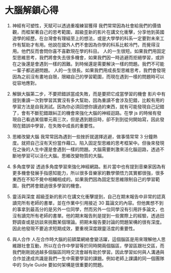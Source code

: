 # 大腦解鎖心得

1. 神經有可塑性，天賦可以透過重複練習獲得
   我們常常因為社會給我們的價值觀，而框架著自己的思考範圍，超級歪新的影片在講文化衝擊，分享他到英國遊學的經歷。在台灣會有理組至上的想法，或是大學學的科系一定要對未來工作有幫助才有用。他說在國外人們不會因為你學的科系比較冷門，而覺得沒用。他們反而會問你喜不喜歡現在學的科目。
   人的一生很短。如果我們用固定型思維思考，我們將會失去很多機會，如果我們因一時逃避而拒絕學習，或許在之後還是會遇到一樣的困難。到時候還是需要解決一樣的問題。我們不可能一輩子都逃避問題。
   人的一生很長。如果我們用成長型思維思考，我們會發現因為之前沒有畫地自限，限縮自己的學習範圍，而現在遇到一樣的問題時可以從容地應對。

2. 解鎖大腦第二步，不要把錯誤當成失敗，而是要把它成當學習的機會
   影片中有提到重讀一次對學習其實沒有多大幫助，因為重讀不會涉及犯錯，比較有用的學習方法是自我測試。因為你必須回想你讀過的東西，就有可能發現自己記錯了，會有不斷犯錯跟糾正的機會來強化大腦的神經迴路。在學 js 的時候有發現自己看過某個單元兩三次，但是遇到題目時，卻不到到從何開始寫，因此發現在錯誤中學習，在失敗中成長的重要性。

3. 思維改變大腦
   我常常因為遇到一些挫折就選擇逃避，做事情常常 3 分鐘熱度。就把自己沒有天份當作藉口。陷入固定型思維的思考框架中。但後來發現在之後的人生中還是會遇到一樣的問題。大腦需要刺激來活化腦迴路，透過不斷地學習可以活化大腦。思維改變物質的大腦。

4. 多角度學習
   透過多角度學習來強化神經網路。影片當中也有提到音樂家因為有更多機會發展手指感知能力，所以很多音樂家的數學領悟力其實都很強，很多東西在不知不覺中相輔相成的。如果我們因為固定型思維限制自己的學習範圍，我們將會錯過很多學習的機會。

5. 靈活與深度
   超級歪新的影片在講文化衝擊提到，自己在期末報告中非常的認真讀完所有老師的書單，並在作業中引用接近 30 篇論文的內容。但他異想不到的事拿到最高分的是另外一位同學，然而另外一位同學沒有引用許多論文，也沒有讀完所有老師的書單。他的期末報告則是提到一些實際上的經驗，透過田野調查或是訪談來挑戰某個理論。把期末報告要討論的問題架構的很有深度。因此他發現不要追求短期成效，要重視深度跟靈活度的重要性。

6. 與人合作
   人在合作時大腦的前額葉網絡會變活躍，這個腦區是用來理解他人思維跟社會互動，所以在合作中學習等於同時開兩個腦區，學習區跟社交區，而我們剛剛說過越多個腦區同時交流會越有助於學習。因此學習如何與人溝通與合作並達成共識是我們一生中需要學習的課題。例如老師上課講的同一個團隊中的 Style Guide 要如何架構是很重要的問題。
